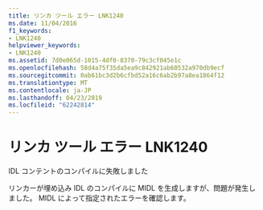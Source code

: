 ```yaml
---
title: リンカ ツール エラー LNK1240
ms.date: 11/04/2016
f1_keywords:
- LNK1240
helpviewer_keywords:
- LNK1240
ms.assetid: 7d0e065d-1015-4df0-8370-79c3cf045e1c
ms.openlocfilehash: 58d4a75f35da5ea9c842921ab60532a970db9ecf
ms.sourcegitcommit: 0ab61bc3d2b6cfbd52a16c6ab2b97a8ea1864f12
ms.translationtype: MT
ms.contentlocale: ja-JP
ms.lasthandoff: 04/23/2019
ms.locfileid: "62242814"
---
```

# <a name="linker-tools-error-lnk1240"></a>リンカ ツール エラー LNK1240

IDL コンテントのコンパイルに失敗しました

リンカーが埋め込み IDL のコンパイルに MIDL を生成しますが、問題が発生しました。 MIDL によって指定されたエラーを確認します。